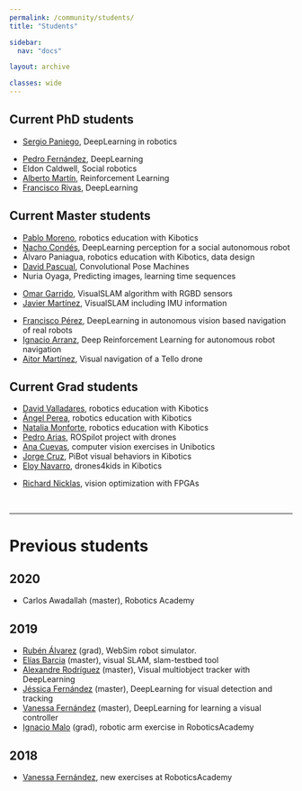 ```yaml
---
permalink: /community/students/
title: "Students"

sidebar:
  nav: "docs"

layout: archive

classes: wide
---
```



## Current PhD students

  - [Sergio Paniego](https://github.com/RoboticsLabURJC/2019-phd-sergio-paniego), DeepLearning in robotics
<!---  - [Luis Caiza](https://github.com/RoboticsLabURJC/2018-phd-luis-caiza), vision in drones -->
  - [Pedro Fernández](https://github.com/RoboticsLabURJC/2018-phd-pedro-fernandez), DeepLearning
  - Eldon Caldwell, Social robotics
  - [Alberto Martín](https://roboticslaburjc.github.io/2019-phd-alberto-martin), Reinforcement Learning
  - [Francisco Rivas](https://github.com/RoboticsLabURJC/2017-phd-francisco-rivas), DeepLearning


## Current Master students

  - [Pablo Moreno](https://roboticslaburjc.github.io/2019-tfm-pablo-moreno/), robotics education with Kibotics
  - [Nacho Condés](https://roboticslaburjc.github.io/2019-tfm-nacho_condes/), DeepLearning perception for a social autonomous robot
  - Álvaro Paniagua, robotics education with Kibotics, data design
  - [David Pascual](https://roboticslaburjc.github.io/2017-tfm-david-pascual/), Convolutional Pose Machines
  - Nuria Oyaga, Predicting images, learning time sequences
<!---  - Mikel Díez, visual perception on an autonomous boat  -->
  - [Omar Garrido](https://roboticslaburjc.github.io/2019-tfm-omar-garrido), VisualSLAM algorithm with RGBD sensors
  - [Javier Martínez](https://roboticslaburjc.github.io/2018-tfm-javier-martinez), VisualSLAM including IMU information
<!---  - [Francisco J. Palacios](https://roboticslaburjc.github.io/2018-tfm-Francisco-Palacios), SDSLAMmobile: visualSLAM in Android for Augmented Reality applications. -->
  - [Francisco Pérez](https://roboticslaburjc.github.io/2017-tfm-francisco-perez), DeepLearning in autonomous vision based navigation of real robots
  - [Ignacio Arranz](https://roboticslaburjc.github.io/2019-tfm-ignacio-arranz), Deep Reinforcement Learning for autonomous robot navigation
  - [Aitor Martínez](https://roboticslaburjc.github.io/2019-tfm-aitor-martinez), Visual navigation of a Tello drone




## Current Grad students

  - [David Valladares](https://roboticslaburjc.github.io/2019-tfg-david-valladares), robotics education with Kibotics
  - [Ángel Perea](https://roboticslaburjc.github.io/2019-tfg-angel-perea/), robotics education with Kibotics
  - [Natalia Monforte](https://roboticslaburjc.github.io/2019-tfg-natalia-monforte), robotics education with Kibotics
  - [Pedro Arias](https://github.com/RoboticsLabURJC/2019-tfg-pedro-arias), ROSpilot project with drones
  - [Ana Cuevas](https://github.com/RoboticsLabURJC/2019-tfg-ana-cuevas), computer vision exercises in Unibotics
  - [Jorge Cruz](https://github.com/RoboticsLabURJC/2019-tfg-jorge-cruz), PiBot visual behaviors in Kibotics
  - [Eloy Navarro](https://github.com/RoboticsLabURJC/2018-tfg-eloy-navarro), drones4kids in Kibotics
<!---  - [Rodrigo Pacheco](https://github.com/RoboticsLabURJC/2018-tfg-rodrigo-pacheco), Tello drones support in Kibotics -->
<!---  - [Sergio Lorenzo](https://github.com/RoboticsLabURJC/2018-tfg-sergio-lorenzo), VisualCircuit robot programming tool in Python -->
<!---  - [Eva García](https://github.com/RoboticsLabURJC/2017-tfg-eva_garcia), mbot support in Kibotics -->
  - [Richard Nicklas](https://roboticslaburjc.github.io/2017-tfg-richard-nicklas), vision optimization with FPGAs



&nbsp;
&nbsp;

***

# Previous students

## 2020
  - Carlos Awadallah (master), Robotics Academy


## 2019
  - [Rubén Álvarez](https://roboticslaburjc.github.io/2019-tfg-ruben-alvarez) (grad), WebSim robot simulator.
  - [Elías Barcia](https://roboticslaburjc.github.io/2017-tfm-elias-barcia) (master), visual SLAM, slam-testbed tool
  - [Alexandre Rodríguez](https://roboticslaburjc.github.io/2017-tfm-alexandre-rodriguez) (master), Visual multiobject tracker with DeepLearning
  - [Jéssica Fernández](https://roboticslaburjc.github.io/2018-tfm-Jessica-Fernandez) (master), DeepLearning for visual detection and tracking
  - [Vanessa Fernández](https://roboticslaburjc.github.io/2017-tfm-vanessa-fernandez) (master), DeepLearning for learning a visual controller
  - [Ignacio Malo](http://roboticslaburjc.github.io/2016-tfg-Ignacio-Malo) (grad), robotic arm exercise in RoboticsAcademy



## 2018


  - [Vanessa Fernández](http://roboticslaburjc.github.io/2016-tfg-vanessa-fernandez), new exercises at RoboticsAcademy


